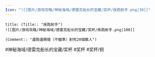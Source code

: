 ```yaml
---
Icon: "![[图片/游戏攻略/神秘海域/德雷克船长的宝藏/奖杯/疾跑射手.png|30]]"
---
```

```ad-common-bronze-trophy
title: (Title:: "疾跑射手")
![[图片/游戏攻略/神秘海域/德雷克船长的宝藏/奖杯/疾跑射手.png|100]]

(Comment:: "邊跑邊開槍（不瞄準）射死20個敵人")
```

#神秘海域/德雷克船长的宝藏/奖杯 #奖杯 #奖杯/铜
